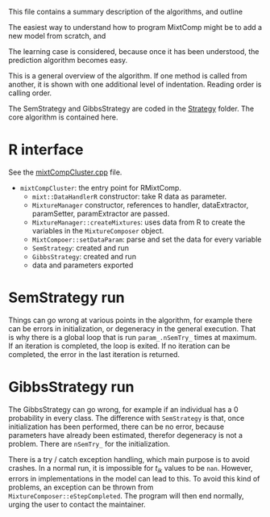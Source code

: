 This file contains a summary description of the algorithms, and outline

The easiest way to understand how to program MixtComp might be to add a new model from scratch, and

The learning case is considered, because once it has been understood, the prediction algorithm becomes easy.

This is a general overview of the algorithm. If one method is called from another, it is shown with one additional level of indentation. Reading order is calling order.

The SemStrategy and GibbsStrategy are coded in the [Strategy](./MixtComp/src/lib/Strategy) folder. The core algorithm is contained here.

# R interface

See the [mixtCompCluster.cpp](./RMixtComp/src/mixtCompCluster.cpp) file.

- `mixtCompCluster`: the entry point for RMixtComp.
    - `mixt::DataHandlerR` constructor: take R data as parameter.
    - `MixtureManager` constructor, references to handler, dataExtractor, paramSetter, paramExtractor are passed.
    - `MixtureManager::createMixtures`: uses data from R to create the variables in the `MixtureComposer` object.
    - `MixtCompoer::setDataParam`: parse and set the data for every variable
    - `SemStrategy`: created and run
    - `GibbsStrategy`: created and run
    - data and parameters exported

# SemStrategy run

Things can go wrong at various points in the algorithm, for example there can be errors in initialization, or degeneracy in the general execution. That is why there is a global loop that is run `param_.nSemTry_` times at maximum. If an iteration is completed, the loop is exited. If no iteration can be completed, the error in the last iteration is returned.

# GibbsStrategy run

The GibbsStrategy can go wrong, for example if an individual has a 0 probability in every class. The difference with `SemStrategy` is that, once initialization has been performed, there can be no error, because parameters have already been estimated, therefor degeneracy is not a problem. There are `nSemTry_` for the initialization.

There is a try / catch exception handling, which main purpose is to avoid crashes. In a normal run, it is impossible for $t_{ik}$ values to be `nan`. However, errors in implementations in the model can lead to this. To avoid this kind of problems, an exception can be thrown from `MixtureComposer::eStepCompleted`. The program will then end normally, urging the user to contact the maintainer.
